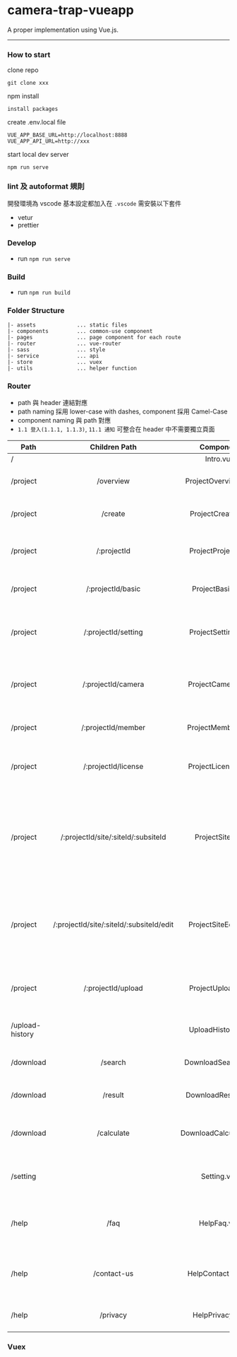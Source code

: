 # camera-trap-vueapp

A proper implementation using Vue.js.

---

### How to start

clone repo

```
git clone xxx
```

npm install

```
install packages
```

create .env.local file

```
VUE_APP_BASE_URL=http://localhost:8888
VUE_APP_API_URL=http://xxx
```

start local dev server

```
npm run serve
```

### lint 及 autoformat 規則

開發環境為 vscode 基本設定都加入在 `.vscode` 需安裝以下套件

- vetur
- prettier

### Develop

- run `npm run serve`

### Build

- run `npm run build`

### Folder Structure

```
|- assets             ... static files
|- components         ... common-use component
|- pages              ... page component for each route
|- router             ... vue-router
|- sass               ... style
|- service            ... api
|- store              ... vuex
|- utils              ... helper function
```

### Router

- path 與 header 連結對應
- path naming 採用 lower-case with dashes, component 採用 Camel-Case
- component naming 與 path 對應
- `1.1 登入(1.1.1, 1.1.3)`, `11.1 通知` 可整合在 header 中不需要獨立頁面

| Path            |              Children Path               |       Component       | Wireframe                                                                              |
| --------------- | :--------------------------------------: | :-------------------: | -------------------------------------------------------------------------------------- |
| /               |                                          |       Intro.vue       |
| /project        |                /overview                 |  ProjectOverview.vue  | 2.1 計畫總覽(2.1.1, 2.2.1)                                                             |
| /project        |                 /create                  |   ProjectCreate.vue   | 2.3 新增計畫(2.3.1, 2.3.2)                                                             |
| /project        |               /:projectId                |  ProjectProject.vue   | 2.4 計畫⾸頁(2.4 ~ 2.11, 9.1.1)                                                        |
| /project        |            /:projectId/basic             |   ProjectBasic.vue    | 3.1 計畫管理-基本資訊(3.1)                                                             |
| /project        |           /:projectId/setting            |  ProjectSetting.vue   | 3.2 計畫管理-編輯設定(3.2, 3.3.1, 9.1.2)                                               |
| /project        |            /:projectId/camera            |   ProjectCamera.vue   | 3.4 計畫管理-相機位置管理(3.4.1, 3.5)                                                  |
| /project        |            /:projectId/member            |   ProjectMember.vue   | 3.6 計畫管理-計畫成員(3.6)                                                             |
| /project        |           /:projectId/license            |  ProjectLicense.vue   | 3.7 計畫管理-創⽤ CC 授權(3.7.1)                                                       |
| /project        |   /:projectId/site/:siteId/:subsiteId    |    ProjectSite.vue    | 4.1 編輯資料(4.1.3, 4.2, 4.4.2 ~ 4.4.4, 4.14.1, 4.16.2, 4.17.1, 4.17.2,), 8.1 資料匯出 |
| /project        | /:projectId/site/:siteId/:subsiteId/edit |  ProjectSiteEdit.vue  | 4.3 編輯模式(4.3.2, 4.4.1, 4.6 ~ 4.13, 4.16.1, 4.17.3, 4.19, 4.20)                     |
| /project        |            /:projectId/upload            |   ProjectUpload.vue   | 5.1 檔案上傳(5.3.2, 5.3.3, 5.3.4, 5.4 ~ 5.8)                                           |
| /upload-history |                                          |   UploadHistory.vue   | 6.1 上傳紀錄(6.1.2, 6.2.1)                                                             |
| /download       |                 /search                  |  DownloadSearch.vue   | 7.1 資料搜尋(7.1.2 ~ 7.2.1)                                                            |
| /download       |                 /result                  |  DownloadResult.vue   | 7.2 搜尋結果(7.3.2, 7.3.3)                                                             |
| /download       |                /calculate                | DownloadCalculate.vue | 7.4 有效照片與⽬目擊事件(7.4.2, 7.4.3)                                                 |
| /setting        |                                          |      Setting.vue      | 10.1 帳號設定, 10.2 快速鍵設定(10.1.2)                                                 |
| /help           |                   /faq                   |      HelpFaq.vue      | 12.1 常⾒問題(12.1.2, 12.1.3, 12.1.4)                                                  |
| /help           |               /contact-us                |   HelpContactUs.vue   | 12.2 聯絡我們(12.2.2 ~ 12.2.5, 12.3)                                                   |
| /help           |                 /privacy                 |    HelpPrivacy.vue    | 12.4 隱私權注意事項(12.4.2)                                                            |

### Vuex
